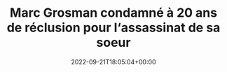 ---
isIndex: false
title: Marc Grosman condamné à 20 ans de réclusion pour l‘assassinat de sa soeur
date: 2022-09-21T18:05:04+00:00
concerned:
  - margot-pugliese
press:
  title: France Bleu
  url: https://www.francebleu.fr/infos/faits-divers-justice/assises-du-loiret-marc-grosman-condamne-a-pour-l-assassinat-de-sa-soeur-1663771194
---